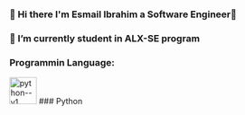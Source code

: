### 👋 Hi there I'm Esmail Ibrahim a Software Engineer👋
### 🔭 I’m currently student in ALX-SE program


### Programmin Language:
<img width="48" height="48" src="https://img.icons8.com/color/48/python--v1.png" alt="python--v1"/>
### Python

<!--
**Esmail3576/Esmail3576** is a ✨ _special_ ✨ repository because its `README.md` (this file) appears on your GitHub profile.

Here are some ideas to get you started:

- 🔭 I’m currently working on ...
- 🌱 I’m currently learning ...
- 👯 I’m looking to collaborate on ...
- 🤔 I’m looking for help with ...
- 💬 Ask me about ...
- 📫 How to reach me: ...
- 😄 Pronouns: ...
- ⚡ Fun fact: ...
-->
